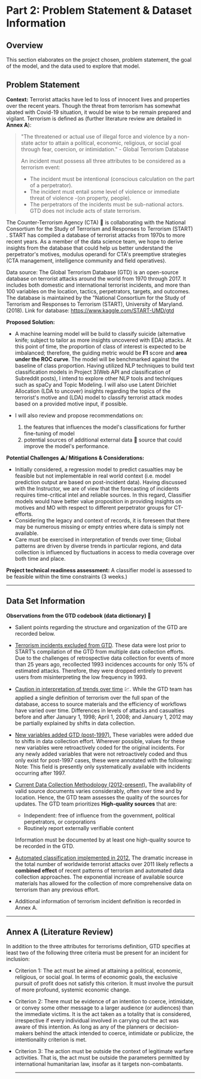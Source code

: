 # Part 2: Problem Statement &  Dataset Information

## Overview

This section elaborates on the project chosen, problem statement,  the goal of the model, and the data used to explore that model.

## Problem Statement

**Context:** Terrorist attacks have led to loss of innocent lives and properties over the recent years. Though the threat from terrorism has somewhat abated with Covid-19 situation, it would be wise to be remain prepared and vigilant. Terrorism is defined as (further literature review are detailed in **Annex A**): 

> "The threatened or actual use of illegal force and violence by a non-state actor to attain a political, economic, religious, or social goal through fear, coercion, or intimidation." - Global Terrorism Database
>
> An incident must possess all three attributes to be considered as a terrorism event:
>
> - The incident must be intentional (conscious calculation on the part of a perpetrator).
> - The incident must entail some level of violence or immediate threat of violence -(on property, people).
> - The perpetrators of the incidents must be sub-national actors. GTD  does not include acts of state terrorism.

The Counter-Terrorism Agency (CTA) :office: is collaborating with the National Consortium for the Study of Terrorism and Responses to Terrorism (START) . START has compiled a database of terrorist attacks from 1970s to more recent years. As a member of the data science team, we hope to derive insights from the database that could help us better understand the perpetrator's motives, modulus operandi for CTA's preemptive strategies (CTA management, intelligence community and field operatives).

Data source: The Global Terrorism Database (GTD) is an open-source database on terrorist attacks around the world from 1970 through 2017. It includes both domestic and international terrorist incidents, and more than 100 variables on the location, tactics, perpetrators, targets, and outcomes. The database is maintained by the "National Consortium for the Study of Terrorism and Responses to Terrorism (START), University of Maryland. (2018). Link for database: https://www.kaggle.com/START-UMD/gtd

**Proposed Solution:** 

- A machine learning model will be build to classify suicide (alternative knife; subject to tailor as more insights uncovered with EDA) attacks. At this point of time, the proportion of class of interest is expected to be imbalanced; therefore, the guiding metric would be **F1** score and **area under the ROC curve**. The model will be benchmarked against the baseline of class proportion. Having utilized NLP techniques to build text classification models in Project 3(Web API and classification of Subreddit posts), I intend to explore other NLP tools and techniques such as spaCy and Topic Modeling.  I will also use Latent Dirichlet Allocation (LDA to uncover) insights regarding the topics of the terrorist's motive and (LDA) model to classify terrorist attack modes based on a provided motive input, if possible.

- I will also review and propose recommendations on: 
  1. the features that influences the model's classifications for further fine-tuning of model
  2. potential sources of additional external data :notebook: source that could improve the model's performance. 

**Potential Challenges :warning:/ Mitigations & Considerations:**

- Initially considered, a regression model to predict casualties may be feasible but not implementable in real world context (i.e. model prediction output are based on post-incident data). Having discussed with the Instructor, we are of view that the forecasting of incidents requires time-critical intel and reliable sources. In this regard, Classifier models would have better value proposition in providing insights on motives and MO with respect to different perpetrator groups for CT-efforts.
- Considering the legacy and context of records, it is foreseen that there may be numerous missing or empty entries where data is simply not available.
- Care must be exercised in interpretation of trends over time; Global patterns are driven by diverse trends in particular regions, and data collection is influenced by fluctuations in access to media coverage over both time and place.

**Project technical readiness assessment:** A classifier model is assessed to be feasible within the time constraints (3 weeks.) 

------

## Data Set Information

**Observations from the GTD codebook (data dictionary)​ :book:**

- Salient points regarding the structure and organization of the GTD are recorded below.

- <u>Terrorism incidents excluded from GTD</u>. These data were lost prior to START’s compilation of the GTD from multiple data collection efforts. Due to the challenges of retrospective data collection for events of more than 25 years ago, recollected 1993 incidences accounts for only 15% of estimated attacks. Therefore, they were dropped entirely to prevent users from misinterpreting the low frequency in 1993. 

- <u>Caution in interpretation of trends over time</u> :chart:. While the GTD team has applied a single definition of terrorism over the full span of the database, access to source materials and the efficiency of workflows have varied over time. Differences in levels of attacks and casualties before and after January 1, 1998; April 1, 2008; and January 1, 2012 may be partially explained by shifts in data collection.

- <u>New variables added GTD (post-1997).</u> These variables were added due to shifts in data collection effort. Wherever possible, values for these new variables were retroactively coded for the original incidents. For any newly added variables that were not retroactively coded and thus only exist for post-1997 cases, these were annotated with the following:
  Note: This field is presently only systematically available with incidents occurring after 1997.

- <u>Current Data Collection Methodology (2012-present).</u> The availability of valid source documents varies considerably, often over time and by location. Hence, the GTD team assesses the quality of the sources for updates. The GTD team prioritizes **High-quality sources** that are:

  - Independent: free of influence from the government, political perpetrators, or corporations
  - Routinely report externally verifiable content

  Information must be documented by at least one high-quality source to be recorded in the GTD.

- <u>Automated classification implemented in 2012.</u> The dramatic increase in the total number of worldwide terrorist attacks over 2011 likely reflects a **combined effect** of recent patterns of terrorism and automated data collection approaches. The exponential increase of available source materials has allowed for the collection of more comprehensive data on terrorism than any previous effort. 

- Additional information of terrorism incident definition is recorded in Annex A.

---

## Annex A (Literature Review)

In addition to the three attributes for terrorisms definition, GTD specifies at least two of the following three criteria must be present for an incident for inclusion:

- Criterion 1: The act must be aimed at attaining a political, economic, religious, or social goal. In terms of economic goals, the exclusive pursuit of profit does not satisfy this criterion. It must involve the pursuit of more profound, systemic economic change.
- Criterion 2: There must be evidence of an intention to coerce, intimidate, or convey some other message to a larger audience (or audiences) than the immediate victims. It is the act taken as a totality that is considered, irrespective if every individual involved in carrying out the act was aware of this intention. As long as any of the planners or decision-makers behind the attack intended to coerce, intimidate or publicize, the intentionality criterion is met.

- Criterion 3: The action must be outside the context of legitimate warfare activities. That is, the act must be outside the parameters permitted by international humanitarian law, insofar as it targets non-combatants.

  ------

  